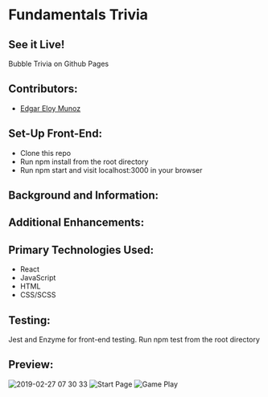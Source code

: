 # Fundamentals Trivia 

## See it Live! 
Bubble Trivia on Github Pages

## Contributors: 

- [Edgar Eloy Munoz](https://github.com/criteriamor)


## Set-Up Front-End:
- Clone this repo
- Run npm install from the root directory
- Run npm start and visit localhost:3000 in your browser

## Background and Information:


## Additional Enhancements: 


## Primary Technologies Used:
- React
- JavaScript 
- HTML
- CSS/SCSS 

## Testing:
Jest and Enzyme for front-end testing.
Run npm test from the root directory


## Preview: 
![2019-02-27 07 30 33](https://user-images.githubusercontent.com/20582868/53497864-60fe5f00-3a62-11e9-94e8-3df902fb62cc.gif)
![Start Page](https://user-images.githubusercontent.com/20582868/53498535-b8e99580-3a63-11e9-9f1a-b166de22eeac.gif)
![Game Play](https://user-images.githubusercontent.com/20582868/53498118-e97cff80-3a62-11e9-9db8-1a2201262418.gif)

